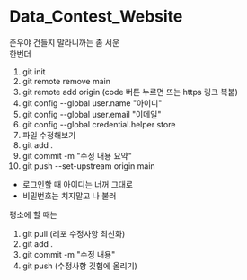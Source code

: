# Data_Contest_Website

준우야 건들지 말라니까는 좀 서운   
한번더

1. git init
2. git remote remove main
3. git remote add origin (code 버튼 누르면 뜨는 https 링크 복붙)
4. git config --global user.name "아이디"
5. git config --global user.email "이메일"
6. git config --global credential.helper store
7. 파일 수정해보기
8. git add .
9. git commit -m "수정 내용 요약"
10. git push --set-upstream origin main
   - 로그인할 때 아이디는 너꺼 그대로
   - 비밀번호는 치지말고 나 불러
   

평소에 할 때는
1. git pull (레포 수정사항 최신화)
2. git add .
3. git commit -m "수정 내용"
4. git push (수정사항 깃헙에 올리기)